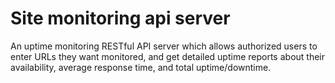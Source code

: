 # Site monitoring api server
An uptime monitoring RESTful API server which allows authorized users to enter URLs they want monitored, and get detailed uptime reports about their availability, average response time, and total uptime/downtime.
